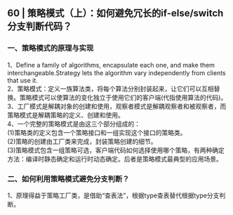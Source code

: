 ## 60 | 策略模式（上）：如何避免冗长的if-else/switch分支判断代码？
### 一、策略模式的原理与实现
1、Define a family of algorithms, encapsulate each one, and make them interchangeable.Strategy lets the algorithm vary independently from clients that use it.  
2、策略模式：定义一族算法类，将每个算法分别封装起来，让它们可以互相替换。策略模式可以使算法的变化独立于使用它们的客户端(代指使用算法的代码)。  
3、工厂模式是解耦对象的创建和使用，观察者模式是解耦观察者和被观察者，而策略模式是解耦策略的定义、创建和使用。  
4、一个完整的策略模式是由这三个部分组成的：  
(1)策略类的定义包含一个策略接口和一组实现这个接口的策略类。  
(2)策略的创建由工厂类来完成，封装策略创建的细节。  
(3)策略模式包含一组策略可选，客户端代码如何选择使用哪个策略，有两种确定方法：编译时静态确定和运行时动态确定。后者是策略模式最典型的应用场景。  

### 二、如何利用策略模式避免分支判断？
1、原理得益于策略工厂类，是借助“查表法”，根据type查表替代根据type分支判断。    


